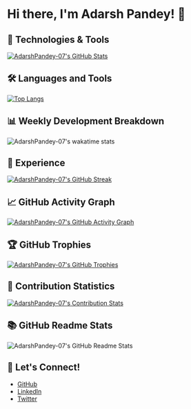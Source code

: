 # Hi there, I'm Adarsh Pandey! 👋

## 🔧 Technologies & Tools

[![AdarshPandey-07's GitHub Stats](https://github-readme-stats.vercel.app/api?username=AdarshPandey-07&show_icons=true&theme=dark)](https://github.com/AdarshPandey-07)

## 🛠️ Languages and Tools

[![Top Langs](https://github-readme-stats.vercel.app/api/top-langs/?username=AdarshPandey-07&layout=compact&theme=dark)](https://github.com/AdarshPandey-07)

## 📊 Weekly Development Breakdown

![AdarshPandey-07's wakatime stats](https://github-readme-stats.vercel.app/api/wakatime?username=AdarshPandey-07&theme=dark)

## 💼 Experience

[![AdarshPandey-07's GitHub Streak](http://github-readme-streak-stats.herokuapp.com?user=AdarshPandey-07&theme=dark)](https://github.com/AdarshPandey-07)

## 📈 GitHub Activity Graph

[![AdarshPandey-07's GitHub Activity Graph](https://activity-graph.herokuapp.com/graph?username=AdarshPandey-07&bg_color=000000&color=4fff67&line=4fff67&point=ffffff&hide_border=true&area=true&theme=dark)](https://github.com/AdarshPandey-07)

## 🏆 GitHub Trophies

[![AdarshPandey-07's GitHub Trophies](https://github-profile-trophy.vercel.app/?username=AdarshPandey-07&theme=dark)](https://github.com/ryo-ma/github-profile-trophy)

## 🚀 Contribution Statistics

[![AdarshPandey-07's Contribution Stats](https://contrib.rocks/image?repo=AdarshPandey-07/CONTRIBUTION_REPO_NAME)](https://github.com/AdarshPandey-07/CONTRIBUTION_REPO_NAME)

## 📚 GitHub Readme Stats

![AdarshPandey-07's GitHub Readme Stats](https://github-readme-stats.vercel.app/api/pin/?username=AdarshPandey-07&repo=github-readme-stats&theme=dark)

## 🚀 Let's Connect!

- [GitHub](https://github.com/AdarshPandey-07)
- [LinkedIn](www.linkedin.com/in/adarsh-pandey-07-software-engineer)
- [Twitter](YOUR_TWITTER_PROFILE_URL)
